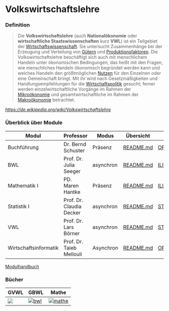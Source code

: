 # Volkswirtschaftslehre



### Definition

> Die **Volkswirtschaftslehre** (auch **Nationalökonomie** oder **wirtschaftliche Staatswissenschaften** kurz **VWL**) ist ein Teilgebiet der [Wirtschaftswissenschaft](https://de.wikipedia.org/wiki/Wirtschaftswissenschaft "Wirtschaftswissenschaft"). Sie untersucht Zusammenhänge bei der Erzeugung und Verteilung von [Gütern](https://de.wikipedia.org/wiki/Gut_(Wirtschaftswissenschaft) "Gut (Wirtschaftswissenschaft)") und [Produktionsfaktoren](https://de.wikipedia.org/wiki/Produktionsfaktor "Produktionsfaktor"). Die Volkswirtschaftslehre beschäftigt sich auch mit menschlichem Handeln unter ökonomischen Bedingungen, das heißt mit den Fragen, wie menschliches Handeln ökonomisch begründet werden kann und welches Handeln den größtmöglichen [Nutzen](https://de.wikipedia.org/wiki/Utilitarismus "Utilitarismus") für den Einzelnen oder eine Gemeinschaft bringt. Mit ihr wird nach Gesetzmäßigkeiten und Handlungsempfehlungen für die [Wirtschaftspolitik](https://de.wikipedia.org/wiki/Wirtschaftspolitik "Wirtschaftspolitik") gesucht; ferner werden einzelwirtschaftliche Vorgänge im Rahmen der [Mikroökonomie](https://de.wikipedia.org/wiki/Mikro%C3%B6konomie "Mikroökonomie") und gesamtwirtschaftliche im Rahmen der [Makroökonomie](https://de.wikipedia.org/wiki/Makro%C3%B6konomie "Makroökonomie") betrachtet.

*https://de.wikipedia.org/wiki/Volkswirtschaftslehre*

### Überblick über Module

| Modul                 | Professor                | Modus     | Übersicht                                  |  Link   |
| --------------------- | ------------------------ | --------- | ----------------------------------------------- | --- |
| Buchführung           | Dr. Bernd Schuster       | Präsenz   | [README.md](VL_Buchfuehrung/README.md)          | [OPENCAST](https://studip.uni-halle.de/plugins.php/opencast/course/index?cid=9621ab9e6f480ff17e4a751b9ccc59d4) |
| BWL                   | Prof. Dr. Julia Seeger   | asynchron | [README.md](VL_BWL/README.md)                   | [ILIAS](https://ilias.uni-halle.de/goto.php?target=crs_217678&client_id=unihalle) |
| Mathematik I          | PD. Maren Hantke         | Präsenz   | [README.md](VL_Mathe1/README.md)                | [ILIAS](https://ilias.uni-halle.de/ilias.php?cmd=render&cmdClass=ilrepositorygui&baseClass=ilRepositoryGUI&ref_id=220211&rtoken=f72278efa55ac2abfe7719955c2115ce) |
| Statistik I           | Prof. Dr. Claudia Decker | asynchron | [README.md](VL_Statistik1/README.md)            | [STUDIP](https://studip.uni-halle.de/dispatch.php/course/files?cid=f69e6edd60aa482027bace682879a7bf) |
| VWL                   | Prof. Dr. Lars Börner    | asynchron | [README.md](VL_VWL/README.md)                   | [STUDIP](https://studip.uni-halle.de/dispatch.php/course/files?cid=cbc118b597a7b750d1503bfb3191295c) |
| Wirtschaftsinformatik | Prof. Dr. Taieb Mellouli | Asynchron | [README.md](VL_Wirtschaftsinformatik/README.md) | [OPENCAST](https://studip.uni-halle.de/plugins.php/opencast/course/index?cid=df0f041ad274fc2c80bd4cb393912a92) |

[Modulhandbuch](https://raw.githubusercontent.com/skriptum/vwl1/main/images/modulhandbuch.pdf)

### Bücher

| GVWL                                                         | GBWL                                                         | Mathe                                                        |
| ------------------------------------------------------------ | ------------------------------------------------------------ | ------------------------------------------------------------ |
| [![](https://lh3.googleusercontent.com/9YUNOnjfJwIVbrHR4j9qxvr87NVLDfO1zBJEE7mlkb_GqnqeyvFoWW4WvJFyU83xCR9QFhgfNIhzm6Y=s190)](https://drive.google.com/file/d/1s9_7FWN3G2-_y69nM1v2xPurEeXk48Ow/view) | [![bwl](https://lh3.googleusercontent.com/D5Hb0B2pDCC0hIttXbHeVfgWOVL_ecX3KIYpr-_FLsarTyXDCKZqeshrXrM62LFRaADzfNmwC6s8gLw=s190)](https://drive.google.com/file/d/1wPdZ596cPwlVadX3A2Jb4MZmrEyYdYRv/view) | [![mathe](https://lh3.googleusercontent.com/LA9PiB4IlsEhIyFKnuQBflOIOn7gOzJMuNKjV--MCFOXrm3i0rdmSU_MI8khYZPMjNOaVTN2YCTCxck=s190)](https://drive.google.com/file/d/1s9_7FWN3G2-_y69nM1v2xPurEeXk48Ow/view?usp=drive_web) |

